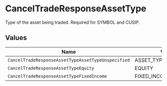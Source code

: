 # CancelTradeResponseAssetType

Type of the asset being traded. Required for SYMBOL and CUSIP.


## Values

| Name                                               | Value                                              |
| -------------------------------------------------- | -------------------------------------------------- |
| `CancelTradeResponseAssetTypeAssetTypeUnspecified` | ASSET_TYPE_UNSPECIFIED                             |
| `CancelTradeResponseAssetTypeEquity`               | EQUITY                                             |
| `CancelTradeResponseAssetTypeFixedIncome`          | FIXED_INCOME                                       |